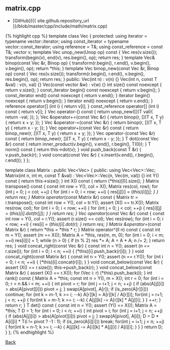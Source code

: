 ## matrix.cpp

- [GitHub]({{ site.github.repository_url }}/blob/master/cpp/include/math/matrix.cpp)

{% highlight cpp %}
template<typename T>
class Vec {
protected:
  using iterator = typename vector<T>::iterator;
  using const_iterator = typename vector<T>::const_iterator;
  using reference = T&;
  using const_reference = const T&;
  vector<T> v;
  template<typename Unop> Vec<T> unop_new(Unop op) const {
    Vec<T> res(v.size());
    transform(begin(v), end(v), res.begin(), op);
    return res;
  }
  template<typename Binop> Vec<T>& binop(const Vec<T> &r, Binop op) {
    transform(r.begin(), r.end(), v.begin(), v.begin(), op);
    return *this;
  }
  template<typename Binop> Vec<T> binop_new(const Vec<T> &r, Binop op) const {
    Vec<T> res(v.size());
    transform(r.begin(), r.end(), v.begin(), res.begin(), op);
    return res;
  }
public:
  Vec(int n) : v(n) {}
  Vec(int n, const T &val) : v(n, val) {}
  Vec(const vector<T> &w) : v(w) {}
  int size() const noexcept { return v.size(); }
  const_iterator begin() const noexcept { return v.begin(); }
  const_iterator end() const noexcept { return v.end(); }
  iterator begin() noexcept { return v.begin(); }
  iterator end() noexcept { return v.end(); }
  reference operator[] (int i) { return v[i]; }
  const_reference operator[] (int i) const { return v[i]; }
  Vec<T> operator-() const { return unop_new([](T val){ return -val; }); };
  Vec<T> &operator+=(const Vec<T> &r) {
    return binop(r, [](T x, T y) { return x + y; });
  }
  Vec<T> &operator-=(const Vec<T> &r) {
    return binop(r, [](T x, T y) { return x - y; });
  }
  Vec<T> operator+(const Vec<T> &r) const {
    return binop_new(r, [](T x, T y) { return x + y; });
  }
  Vec<T> operator-(const Vec<T> &r) const {
    return binop_new(r, [](T x, T y) { return x - y; });
  }
  T dot(const Vec<T> &r) const {
    return inner_product(v.begin(), v.end(), r.begin(), T(0));
  }
  T norm() const { return this->dot(v); }
  void push_back(const T &r) { v.push_back(r); }
  void concat(const Vec<T> &r) { v.insert(v.end(), r.begin(), r.end()); }
};

template<typename T>
class Matrix : public Vec<Vec<T>> {
public:
  using Vec<Vec<T>>::Vec;
  Matrix(int n, int m, const T &val) : Vec<Vec<T>>::Vec(n, Vec<T>(m, val)) {}
  int Y() const { return this->size(); }
  int X() const { return (*this)[0].size(); }
  Matrix<T> transpose() const {
    const int row = Y(), col = X();
    Matrix res(col, row);
    for (int j = 0; j < col; ++j) {
      for (int i = 0; i < row; ++i) {
        res[j][i] = (*this)[i][j];
      }
    }
    return res;
  }
  Matrix<T> operator*(const Matrix<T> &r) const {
    Matrix<T> tr = r.transpose();
    const int row = Y(), col = tr.Y();
    assert (X() == tr.X());
    Matrix<T> res(row, col);
    for (int i = 0; i < row; ++i) {
      for (int j = 0; j < col; ++j) {
        res[i][j] = (*this)[i].dot(tr[j]);
      }
    }
    return res;
  }
  Vec<T> operator*(const Vec<T> &r) const {
    const int row = Y(), col = r.Y();
    assert (r.size() == col);
    Vec<T> res(row);
    for (int i = 0; i < row; ++i) {
      res[i] = (*this)[i].dot(r);
    }
    return res;
  }
  Matrix<T> &operator*=(const Matrix<T> &r) { return *this = *this * r; }
  Matrix<T> operator^(ll n) const {
    const int m = Y();
    assert (m == X());
    Matrix<T> A = *this, res(m, m, 0);
    for (int i = 0; i < m; ++i) res[i][i] = 1;
    while (n > 0) {
      if (n % 2) res *= A;
      A = A * A;
      n /= 2;
    }
    return res;
  }
  void concat_right(const Vec<T> &r) {
    const int n = Y();
    assert (n == r.size());
    for (int i = 0; i < n; ++i) {
      (*this)[i].push_back(r[i]);
    }
  }
  void concat_right(const Matrix<T> &r) {
    const int n = Y();
    assert (n == r.Y());
    for (int i = 0; i < n; ++i) {
      (*this)[i].concat(r[i]);
    }
  }
  void concat_below(const Vec<T> &r) {
    assert (X() == r.size());
    this->push_back(r);
  }
  void concat_below(const Matrix<T> &r) {
    assert (X() == r.X());
    for (Vec<T> i: r) (*this).push_back(i);
  }
  int rank() const {
    Matrix<T> A = *this;
    const int n = Y(), m = X();
    int r = 0;
    for (int i = 0; r < n && i < m; ++i) {
      int pivot = r;
      for (int j = r+1; j < n; ++j) {
        if (abs(A[j][i]) > abs(A[pivot][i])) pivot = j;
      }
      swap(A[pivot], A[r]);
      if (is_zero(A[r][i])) continue;
      for (int k = m-1; k >= i; --k) A[r][k] = A[r][k] / A[r][i];
      for(int j = r+1; j < n; ++j) {
        for(int k = m-1; k >= i; --k) {
          A[j][k] -= A[r][k] * A[j][i];
        }
      }
      ++r;
    }
    return r;
  }
  T det() const {
    const int n = Y();
    assert (Y() == X());
    Matrix<T> A = *this;
    T D = 1;
    for (int i = 0; i < n; ++i) {
      int pivot = i;
      for (int j = i+1; j < n; ++j) {
        if (abs(A[j][i]) > abs(A[pivot][i])) pivot = j;
      }
      swap(A[pivot], A[i]);
      D = D * A[i][i] * T(i != pivot ? -1 : 1);
      if (is_zero(A[i][i])) break;
      for(int j = i+1; j < n; ++j) {
        for(int k = n-1; k >= i; --k) {
          A[j][k] -= A[i][k] * A[j][i] / A[i][i];
        }
      }
    }
    return D;
  }
};
{% endhighlight %}

[Back](../..)

